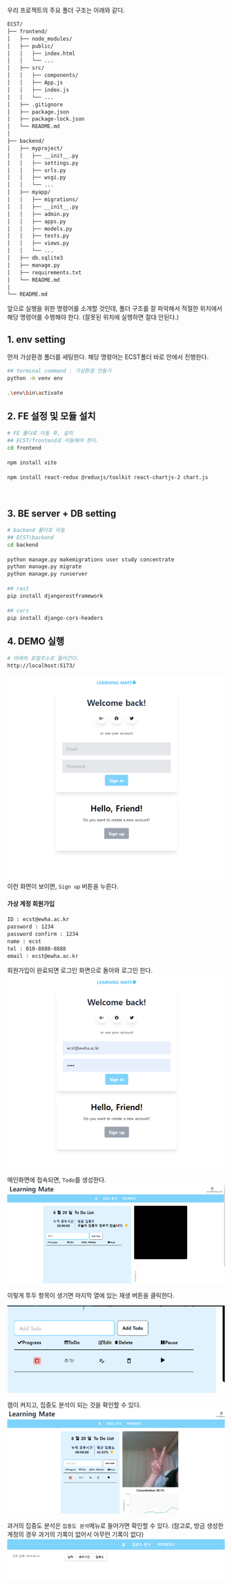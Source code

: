 우리 프로젝트의 주요 폴더 구조는 아래와 같다.
```bash
ECST/
├── frontend/
│   ├── node_modules/
│   ├── public/
│   │   ├── index.html
│   │   └── ...
│   ├── src/
│   │   ├── components/
│   │   ├── App.js
│   │   ├── index.js
│   │   └── ...
│   ├── .gitignore
│   ├── package.json
│   ├── package-lock.json
│   └── README.md
│
├── backend/
│   ├── myproject/
│   │   ├── __init__.py
│   │   ├── settings.py
│   │   ├── urls.py
│   │   ├── wsgi.py
│   │   └── ...
│   ├── myapp/
│   │   ├── migrations/
│   │   ├── __init__.py
│   │   ├── admin.py
│   │   ├── apps.py
│   │   ├── models.py
│   │   ├── tests.py
│   │   ├── views.py
│   │   └── ...
│   ├── db.sqlite3
│   ├── manage.py
│   ├── requirements.txt
│   └── README.md
│
└── README.md

```

앞으로 실행을 위한 명령어를 소개할 것인데, 폴더 구조를 잘 파악해서 적절한 위치에서 해당 명령어를 수행해야 한다. (잘못된 위치에 실행하면 절대 안된다.)
## 1. env setting
먼저 가상환경 폴더를 세팅한다.
해당 명령어는 ECST폴더 바로 안에서 진행한다.

```bash
## terminal command : 가상환경 만들기
python -m venv env

.\env\bin\activate

```

## 2. FE 설정 및 모듈 설치

```bash
# FE 폴더로 이동 후, 설치 
## ECST/frontend로 이동해야 한다.
cd frontend  
  
npm install vite  
  
npm install react-redux @reduxjs/toolkit react-chartjs-2 chart.js




```

## 3. BE server + DB setting

```bash
# backend 폴더로 이동
## ECST\backend
cd backend

python manage.py makemigrations user study concentrate 
python manage.py migrate 
python manage.py runserver

## rest
pip install djangorestframework

## cors
pip install django-cors-headers

```


## 4. DEMO 실행

```bash
# 아래의 로컬주소로 들어간다.
http://localhost:5173/

```

![img_1.png](img_1.png)
이런 화면이 보이면, `Sign up` 버튼을 누른다.

#### 가상 계정 회원가입

```bash
ID : ecst@ewha.ac.kr
password : 1234
password confirm : 1234
name : ecst
tel : 010-8888-8888
email : ecst@ewha.ac.kr
```

회원가입이 완료되면 로그인 화면으로 돌아와 로그인 한다.
![img_2.png](img_2.png)

메인화면에 접속되면, `Todo`를 생성한다.
![img_3.png](img_3.png)

이렇게 투두 항목이 생기면 마지막 열에 있는 재생 버튼을 클릭한다.

![img_4.png](img_4.png)

캠이 켜지고, 집중도 분석이 되는 것을 확인할 수 있다.
![img_5.png](img_5.png)

과거의 집중도 분석은 `집중도 분석`메뉴로 들어가면 확인할 수 있다.
(참고로, 방금 생성한 계정의 경우 과거의 기록이 없어서 아무런 기록이 없다)
![img.png](img.png)

